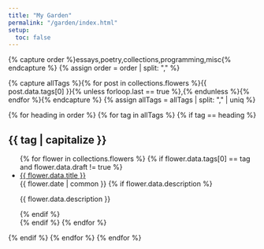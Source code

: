 ```yaml
---
title: "My Garden"
permalink: "/garden/index.html"
setup:
  toc: false
---
```


{% capture order %}essays,poetry,collections,programming,misc{% endcapture %}
{% assign order = order | split: "," %}

{% capture allTags %}{% for post in collections.flowers %}{{ post.data.tags[0] }}{% unless forloop.last == true %},{% endunless %}{% endfor %}{% endcapture %}
{% assign allTags = allTags | split: "," | uniq %}

<nav>
{% for heading in order %}
{% for tag in allTags %}
{% if tag == heading %}
<h2>{{ tag | capitalize }}</h2>
<ul>
  {% for flower in collections.flowers %}
  {% if flower.data.tags[0] == tag and flower.data.draft != true %}
  <li>
    <div><a href="{{ flower.url }}" {% unless flower.data.stylesheet != "main" %}class="internal"{% endunless %}>{{ flower.data.title }}</a></div>
    <time>{{ flower.date | common }}</time>
    {% if flower.data.description %}<p>{{ flower.data.description }}</p>{% endif %}

  </li>
  {% endif %}
  {% endfor %}
</ul>
{% endif %}
{% endfor %}
{% endfor %}
</nav>
